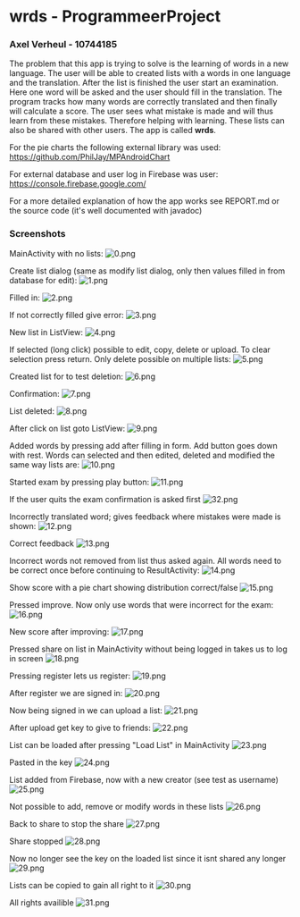 # **wrds** - ProgrammeerProject

### Axel Verheul - 10744185

The problem that this app is trying to solve is the learning of words in a new language. The user will be able to created lists with a words in one language and the translation. After the list is finished the user start an examination. Here one word will be asked and the user should fill in the translation. The program tracks how many words are correctly translated and then finally will calculate a score. The user sees what mistake is made and will thus learn from these mistakes.  Therefore helping with learning. These lists can also be shared with other users. The app is called **wrds**.

For the pie charts the following external library was used:<br>
https://github.com/PhilJay/MPAndroidChart

For external database and user log in Firebase was user:<br>
https://console.firebase.google.com/

For a more detailed explanation of how the app works see REPORT.md or the source code (it's well documented with javadoc)

### Screenshots

MainActivity with no lists:
![0.png](https://raw.githubusercontent.com/MangoDream1/Wrds---Programmeer-Project/master/doc/screenshots/0.png "0.png")

Create list dialog (same as modify list dialog, only then values filled in from database for edit):
![1.png](https://raw.githubusercontent.com/MangoDream1/Wrds---Programmeer-Project/master/doc/screenshots/1.png "1.png")

Filled in:
![2.png](https://raw.githubusercontent.com/MangoDream1/Wrds---Programmeer-Project/master/doc/screenshots/2.png "2.png")

If not correctly filled give error:
![3.png](https://raw.githubusercontent.com/MangoDream1/Wrds---Programmeer-Project/master/doc/screenshots/3.png "3.png")

New list in ListView:
![4.png](https://raw.githubusercontent.com/MangoDream1/Wrds---Programmeer-Project/master/doc/screenshots/4.png "4.png")

If selected (long click) possible to edit, copy, delete or upload. To clear selection press return. Only delete possible on multiple lists:
![5.png](https://raw.githubusercontent.com/MangoDream1/Wrds---Programmeer-Project/master/doc/screenshots/5.png "5.png")

Created list for to test deletion:
![6.png](https://raw.githubusercontent.com/MangoDream1/Wrds---Programmeer-Project/master/doc/screenshots/6.png "6.png")

Confirmation:
![7.png](https://raw.githubusercontent.com/MangoDream1/Wrds---Programmeer-Project/master/doc/screenshots/7.png "7.png")

List deleted:
![8.png](https://raw.githubusercontent.com/MangoDream1/Wrds---Programmeer-Project/master/doc/screenshots/8.png "8.png")

After click on list goto ListView:
![9.png](https://raw.githubusercontent.com/MangoDream1/Wrds---Programmeer-Project/master/doc/screenshots/9.png "9.png")

Added words by pressing add after filling in form. Add button goes down with rest. Words can selected and then edited, deleted and modified the same way lists are:
![10.png](https://raw.githubusercontent.com/MangoDream1/Wrds---Programmeer-Project/master/doc/screenshots/10.png "10.png")

Started exam by pressing play button:
![11.png](https://raw.githubusercontent.com/MangoDream1/Wrds---Programmeer-Project/master/doc/screenshots/11.png "11.png")

If the user quits the exam confirmation is asked first
![32.png](https://raw.githubusercontent.com/MangoDream1/Wrds---Programmeer-Project/master/doc/screenshots/32.png "32.png")

Incorrectly translated word; gives feedback where mistakes were made is shown:
![12.png](https://raw.githubusercontent.com/MangoDream1/Wrds---Programmeer-Project/master/doc/screenshots/12.png "12.png")

Correct feedback
![13.png](https://raw.githubusercontent.com/MangoDream1/Wrds---Programmeer-Project/master/doc/screenshots/13.png "13.png")

Incorrect words not removed from list thus asked again. All words need to be correct once before continuing to ResultActivity:
![14.png](https://raw.githubusercontent.com/MangoDream1/Wrds---Programmeer-Project/master/doc/screenshots/14.png "14.png")

Show score with a pie chart showing distribution correct/false
![15.png](https://raw.githubusercontent.com/MangoDream1/Wrds---Programmeer-Project/master/doc/screenshots/15.png "15.png")

Pressed improve. Now only use words that were incorrect for the exam:
![16.png](https://raw.githubusercontent.com/MangoDream1/Wrds---Programmeer-Project/master/doc/screenshots/16.png "16.png")

New score after improving:
![17.png](https://raw.githubusercontent.com/MangoDream1/Wrds---Programmeer-Project/master/doc/screenshots/17.png "17.png")

Pressed share on list in MainActivity without being logged in takes us to log in screen
![18.png](https://raw.githubusercontent.com/MangoDream1/Wrds---Programmeer-Project/master/doc/screenshots/18.png "18.png")

Pressing register lets us register:
![19.png](https://raw.githubusercontent.com/MangoDream1/Wrds---Programmeer-Project/master/doc/screenshots/19.png "19.png")

After register we are signed in:
![20.png](https://raw.githubusercontent.com/MangoDream1/Wrds---Programmeer-Project/master/doc/screenshots/20.png "20.png")

Now being signed in we can upload a list:
![21.png](https://raw.githubusercontent.com/MangoDream1/Wrds---Programmeer-Project/master/doc/screenshots/21.png "21.png")

After upload get key to give to friends:
![22.png](https://raw.githubusercontent.com/MangoDream1/Wrds---Programmeer-Project/master/doc/screenshots/22.png "22.png")

List can be loaded after pressing "Load List" in MainActivity
![23.png](https://raw.githubusercontent.com/MangoDream1/Wrds---Programmeer-Project/master/doc/screenshots/23.png "23.png")

Pasted in the key
![24.png](https://raw.githubusercontent.com/MangoDream1/Wrds---Programmeer-Project/master/doc/screenshots/24.png "24.png")

List added from Firebase, now with a new creator (see test as username)
![25.png](https://raw.githubusercontent.com/MangoDream1/Wrds---Programmeer-Project/master/doc/screenshots/25.png "25.png")

Not possible to add, remove or modify words in these lists
![26.png](https://raw.githubusercontent.com/MangoDream1/Wrds---Programmeer-Project/master/doc/screenshots/26.png "26.png")

Back to share to stop the share
![27.png](https://raw.githubusercontent.com/MangoDream1/Wrds---Programmeer-Project/master/doc/screenshots/27.png "27.png")

Share stopped
![28.png](https://raw.githubusercontent.com/MangoDream1/Wrds---Programmeer-Project/master/doc/screenshots/28.png "28.png")

Now no longer see the key on the loaded list since it isnt shared any longer
![29.png](https://raw.githubusercontent.com/MangoDream1/Wrds---Programmeer-Project/master/doc/screenshots/29.png "29.png")

Lists can be copied to gain all right to it
![30.png](https://raw.githubusercontent.com/MangoDream1/Wrds---Programmeer-Project/master/doc/screenshots/30.png "30.png")

All rights availible
![31.png](https://raw.githubusercontent.com/MangoDream1/Wrds---Programmeer-Project/master/doc/screenshots/31.png "31.png")















